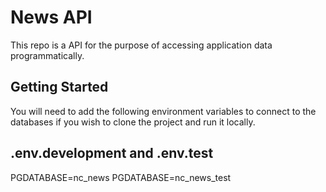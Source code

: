# News API
This repo is a API for the purpose of accessing application data programmatically.

## Getting Started
You will need to add the following environment variables to connect to the databases if you wish to clone the project and run it locally.
## .env.development and .env.test
PGDATABASE=nc_news
PGDATABASE=nc_news_test
